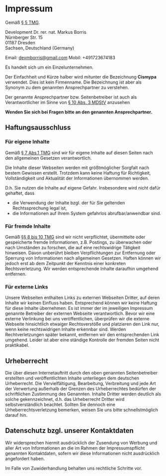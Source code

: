 # Impressum

Gemäß [§ 5 TMG](https://www.gesetze-im-internet.de/tmg/__5.html).

Development Dr. rer. nat. Markus Borris  
Nürnberger Str. 15  
01187 Dresden  
Sachsen, Deutschland (Germany)

Email: devmborris@gmail.com
Mobil: +491723674183

Es handelt sich um ein Einzelunternehmen.

Der Einfachheit und Kürze halber wird mitunter die Bezeichnung **Cismypa** verwendet. Dies ist kein Firmenname. Die Bezeichnung ist aber als Synonym zu dem genannten Ansprechpartner zu verstehen.

Der genannte Ansprechpartner bzw. Seitenbetreiber ist auch als Verantwortlicher im Sinne von [§ 10 Abs. 3 MDStV](http://www.internetrecht.justlaw.de/mediendienstestaatsvertrag/10-mdstv.htm) anzusehen

**Wenden Sie sich bei Fragen bitte an den genannten Ansprechpartner.**

## Haftungsausschluss

### Für eigene Inhalte

Gemäß [§ 7 Abs.1 TMG](https://www.gesetze-im-internet.de/tmg/__7.html) sind wir für eigene Inhalte auf diesen Seiten nach den allgemeinen Gesetzen verantwortlich.

Die Inhalte dieser Webseiten werden mit größtmöglicher Sorgfalt nach bestem Gewissen erstellt. Trotzdem kann keine Haftung für Richtigkeit, Vollständigkeit und Aktualität der Informationen übernommen werden.

D.h. Sie nutzen die Inhalte auf eigene Gefahr. Insbesondere wird nicht dafür gehaftet, dass
- die Verwendung der Inhalte bzgl. der für Sie geltenden Rechtssprechung legal ist,
- die Informationen auf Ihrem System gefahrlos abrufbar/anwendbar sind.

### Für fremde Inhalte

Gemäß [§§ 8 bis 10 TMG](https://www.gesetze-im-internet.de/tmg/__8.html) sind wir nicht verpflichtet, übermittelte oder gespeicherte fremde Informationen, z.B. Postings, zu überwachen oder nach Umständen zu forschen, die auf eine rechtswidrige Tätigkeit hinweisen. Davon unberührt bleiben Verpflichtungen zur Entfernung oder Sperrung von Informationen nach allgemeinen Gesetzen. Haften können wir jedoch erst ab dem Zeitpunkt der Kenntnis einer konkreten Rechtsverletzung. Wir werden entsprechende Inhalte daraufhin umgehend entfernen.

### Für externe Links

Unsere Webseiten enthalten Links zu externen Webseiten Dritter, auf deren Inhalte wir keinen Einfluss haben. Entsprechend können wir keine Haftung für diese Inhalte übernehmen. Es ist immer der im jeweiligen Impressum genannte Betreiber der externen Webseite verantwortlich. Bevor wir eine externe Verlinkung bei uns veröffentlichen, überprüfen wir die externe Webseite hinsichtlich etwaiger Rechtsverstöße und platzieren den Link nur, wenn keine rechtswidrigen Inhalte erkennbar sind. Werden Rechtverletzungen später bekannt, entfernen wir den entsprechenden Link umgehend. Leider ist aber eine ständige Kontrolle der fremden Seiten nicht praktikabel.

## Urheberrecht

Die über diesen Internetauftritt durch den oben genannten Seitenbetreiber erstellten und veröffentlichten Inhalte unterliegen dem deutschen Urheberrecht. Die Vervielfältigung, Bearbeitung, Verbreitung und jede Art der Verwertung außerhalb der Grenzen des Urheberrechtes bedürfen der schriftlichen Zustimmung des Genannten. Inhalte Dritter werden deutlich als solche gekennzeichnet, d.h. das Urheberrecht Dritter wird selbstverständlich beachtet. Sollten Sie dennoch eine Urheberrechtsverletzung bemerken, weisen Sie uns bitte schnellstmöglich darauf hin.

## Datenschutz bzgl. unserer Kontaktdaten

Wir widersprechen hiermit ausdrücklich der Zusendung von Werbung und aller Art von Informationen an die im Rahmen der Impressumspflicht genannten Kontaktdaten, sofern wir diese Informationen nicht ausdrücklich angefordert haben.

Im Falle von Zuwiderhandlung behalten uns rechtliche Schritte vor.
